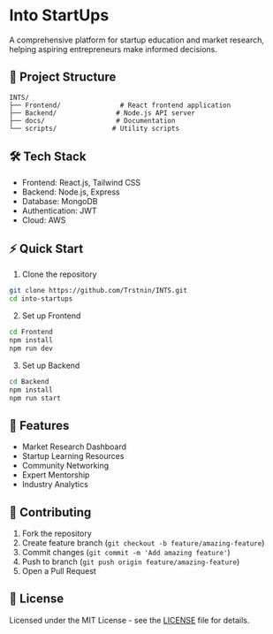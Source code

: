 # Into StartUps

A comprehensive platform for startup education and market research, helping aspiring entrepreneurs make informed decisions.

## 🚀 Project Structure

```
INTS/
├── Frontend/               # React frontend application
├── Backend/               # Node.js API server
├── docs/                  # Documentation
└── scripts/              # Utility scripts
```

## 🛠️ Tech Stack

- Frontend: React.js, Tailwind CSS
- Backend: Node.js, Express
- Database: MongoDB
- Authentication: JWT
- Cloud: AWS

## ⚡ Quick Start

1. Clone the repository
```bash
git clone https://github.com/Trstnin/INTS.git
cd into-startups
```

2. Set up Frontend
```bash
cd Frontend
npm install
npm run dev
```

3. Set up Backend
```bash
cd Backend
npm install
npm run start
```

## 🎯 Features

- Market Research Dashboard
- Startup Learning Resources
- Community Networking
- Expert Mentorship
- Industry Analytics

## 🤝 Contributing

1. Fork the repository
2. Create feature branch (`git checkout -b feature/amazing-feature`)
3. Commit changes (`git commit -m 'Add amazing feature'`)
4. Push to branch (`git push origin feature/amazing-feature`)
5. Open a Pull Request

## 📝 License

Licensed under the MIT License - see the [LICENSE](LICENSE) file for details.


